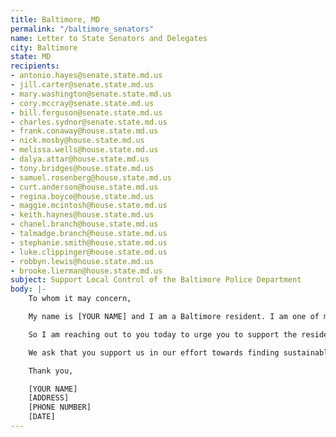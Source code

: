 ```yaml
---
title: Baltimore, MD
permalink: "/baltimore_senators"
name: Letter to State Senators and Delegates
city: Baltimore
state: MD
recipients:
- antonio.hayes@senate.state.md.us
- jill.carter@senate.state.md.us
- mary.washington@senate.state.md.us
- cory.mccray@senate.state.md.us
- bill.ferguson@senate.state.md.us
- charles.sydnor@senate.state.md.us
- frank.conaway@house.state.md.us
- nick.mosby@house.state.md.us
- melissa.wells@house.state.md.us
- dalya.attar@house.state.md.us
- tony.bridges@house.state.md.us
- samuel.rosenberg@house.state.md.us
- curt.anderson@house.state.md.us
- regina.boyce@house.state.md.us
- maggie.mcintosh@house.state.md.us
- keith.haynes@house.state.md.us
- chanel.branch@house.state.md.us
- talmadge.branch@house.state.md.us
- stephanie.smith@house.state.md.us
- luke.clippinger@house.state.md.us
- robbyn.lewis@house.state.md.us
- brooke.lierman@house.state.md.us
subject: Support Local Control of the Baltimore Police Department
body: |-
    To whom it may concern,

    My name is [YOUR NAME] and I am a Baltimore resident. I am one of many Baltimore City residents urging our City Council members and Mayor Jack Young to ethically reallocate the Baltimore City Expense Budget. We are asking our elected officials to divest interest in the BPD, and invest in social services and education programs, effective at the beginning of FY 2021. We have seen clearly from experience, and from all current research, that armed police do not reduce crime and poverty, and in many instances increase crime and violence by perpetuating cycles and perpetrating violence themselves. Several City Council members have already made it clear that they stand with the residents of Baltimore City on this and plan to vote in favor of these types of changes in next week's budget hearings. They have also made us aware of the fact that the Baltimore Police Department is not locally controlled by the City Council as it is a State Agency. Because of this, Baltimore City Government only has so much ability to implement change.

    So I am reaching out to you today to urge you to support the residents of Baltimore City in our efforts. We have had enough of the violent approach to "controlling" poverty and crime and are ready to completely re-imagine what community safety looks like. Investment in programs such as the Affordable Housing Trust Fund, Baltimore Children and Youth Fund, Safe Streets Baltimore, the Office of Employment and Development, or the Department of Health, shows our commitment to communities and the vision that all Baltimore residents deserve to thrive. It’s time to defund the BPD’s harmful expansion into homeless services, schools, youth services, mental health, and other social services where police don’t belong. It’s time to increase investments in human services, the social safety net, and racial and economic justice.

    We ask that you support us in our effort towards finding sustainable, long term change by giving control of BPD to Baltimore's local government and in any other ways you can. It is time for change and we know we can build a better future based on restorative justice and healing.

    Thank you,

    [YOUR NAME]
    [ADDRESS]
    [PHONE NUMBER]
    [DATE]
---
```



